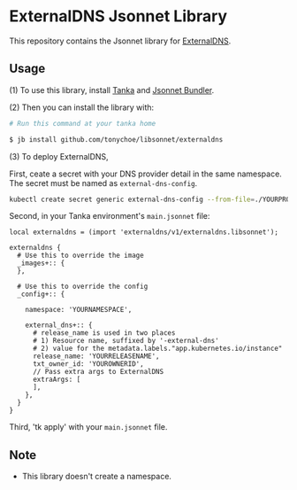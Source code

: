 # ExternalDNS Jsonnet Library

This repository contains the Jsonnet library for [ExternalDNS](https://github.com/kubernetes-sigs/external-dns).

## Usage

(1) To use this library, install [Tanka](https://tanka.dev/) and [Jsonnet Bundler](https://tanka.dev/install#jsonnet-bundler).

(2) Then you can install the library with:

```bash
# Run this command at your tanka home

$ jb install github.com/tonychoe/libsonnet/externaldns
```

(3) To deploy ExternalDNS, 

First, ceate a secret with your DNS provider detail in the same namespace. The secret must be named as `external-dns-config`.
``` bash
kubectl create secret generic external-dns-config --from-file=./YOURPROVIDER.yaml --namespace=YOURNAMESPACE
```

Second, in your Tanka environment's `main.jsonnet` file:

```jsonnet
local externaldns = (import 'externaldns/v1/externaldns.libsonnet');

externaldns {
  # Use this to override the image
  _images+:: {
  },

  # Use this to override the config
  _config+:: {

    namespace: 'YOURNAMESPACE',

    external_dns+:: {
      # release_name is used in two places
      # 1) Resource name, suffixed by '-external-dns'
      # 2) value for the metadata.labels."app.kubernetes.io/instance"
      release_name: 'YOURRELEASENAME',
      txt_owner_id: 'YOUROWNERID',
      // Pass extra args to ExternalDNS
      extraArgs: [
      ],
    },
  }
}
```

Third, 'tk apply' with your `main.jsonnet` file.

## Note

* This library doesn't create a namespace.
